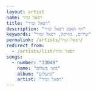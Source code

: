 ```yaml
---
layout: artist
name: רפאל זמיר
title: "רפאל זמיר"
description: "דף האמן רפאל זמיר"
keywords: "שירים, מוזיקה, רפאל זמיר"
permalink: /artists/רפאל-זמיר/
redirect_from:
  - /artists/list/רפאל זמיר
songs:
  - number: "33049"
    name: "בואי בשלום"
    album: "סינגלים"
    artist: "רפאל זמיר"
---
```

